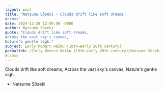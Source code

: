 ```yaml
---
layout: post
title: "Natsume Sōseki - Clouds drift like soft dreams
Across"
date: 2024-12-28 12:00:00 -0000
author: Natsume Sōseki
quote: "Clouds drift like soft dreams,
Across the vast sky's canvas,
Nature's gentle sigh."
subject: Early Modern Haiku (19th–early 20th century)
permalink: /Early Modern Haiku (19th–early 20th century)/Natsume Sōseki/Natsume Sōseki - Clouds drift like soft dreams
Across
---
```


Clouds drift like soft dreams,
Across the vast sky's canvas,
Nature's gentle sigh.

- Natsume Sōseki
